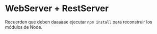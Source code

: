 # WebServer + RestServer

Recuerden que deben daaaaae ejecutar ```npm install``` para reconstruir los módulos de Node.
